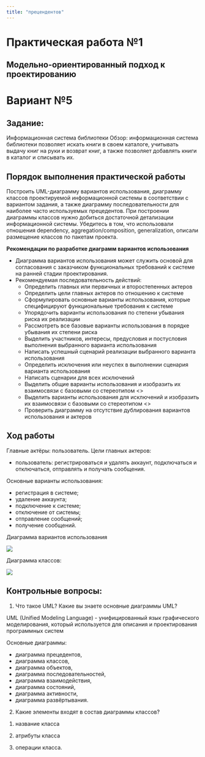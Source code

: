 ```yaml
---
title: "прецендентов"
---
```


# Практическая работа №1

## Модельно-ориентированный подход к проектированию

# Вариант №5

## Задание:

Информационная система библиотеки Обзор: информационная система библиотеки позволяет искать книги в своем каталоге, учитывать выдачу книг на руки и возврат книг, а также позволяет добавлять книги в каталог и списывать их.

## Порядок выполнения практической работы

Построить UML-диаграмму вариантов использования, диаграмму классов проектируемой информационной системы в соответствии с вариантом задания, а также диаграмму последовательности для наиболее часто используемых прецедентов. При построении диаграммы классов нужно добиться достаточной детализации информационной системы. Убедитесь в том, что использовали отношения dependency, aggregation/composition, generalization, описали размещение классов по пакетам проекта.

**Рекомендации по разработке диаграмм вариантов использования**

-   Диаграмма вариантов использования может служить основой для согласования с заказчиком функциональных требований к системе на ранней стадии проектирования.
-   Рекомендуемая последовательность действий:
    -   Определить главных или первичных и второстепенных актеров
    -   Определить цели главных актеров по отношению к системе
    -   Сформулировать основные варианты использования, которые специфицируют функциональные требования к системе
    -   Упорядочить варианты использования по степени убывания риска их реализации
    -   Рассмотреть все базовые варианты использования в порядке убывания их степени риска
    -   Выделить участников, интересы, предусловия и постусловия выполнения выбранного варианта использования
    -   Написать успешный сценарий реализации выбранного варианта использования
    -   Определить исключения или неуспех в выполнении сценария варианта использования
    -   Написать сценарии для всех исключений
    -   Выделить общие варианты использования и изобразить их взаимосвязи с базовыми со стереотипом \<<include>\>
    -   Выделить варианты использования для исключений и изобразить их взаимосвязи с базовыми со стереотипом \<<extend>\>
    -   Проверить диаграмму на отсутствие дублирования вариантов использования и актеров

## Ход работы

Главные актёры: пользователь. Цели главных актеров:

-   пользователь: регистрироваться и удалять аккаунт, подключаться и отключаться, отправлять и получать сообщения.

Основные варианты использования:

-   регистрация в системе;
-   удаление аккаунта;
-   подключение к системе;
-   отключение от системы;
-   отправление сообщений;
-   получение сообщений.

Диаграмма вариантов использования

![](https://github.com/anyam/TMP/blob/main/lab_1/%D0%B2%D0%B0%D1%80%D0%B8%D0%B0%D0%BD%D1%82%D0%BE%D0%B2.png)

Диаграмма классов:

![](https://github.com/anyam/TMP/blob/main/lab_1/%D0%BA%D0%BB%D0%B0%D1%81%D1%81%D0%BE%D0%B2.png)

## Контрольные вопросы:

1.  Что такое UML? Какие вы знаете основные диаграммы UML?

UML (Unified Modeling Language) - унифицированный язык графического моделирования, который используется для описания и проектирования программных систем

Основные диаграммы:

-   диаграмма прецедентов,
-   диаграмма классов,
-   диаграмма объектов,
-   диаграмма последовательностей,
-   диаграмма взаимодействия,
-   диаграмма состояний,
-   диаграмма активности,
-   диаграмма развёртывания.

2.  Какие элементы входят в состав диаграммы классов?

<!-- -->

1)  название класса

2)  атрибуты класса

3)  операции класса.
